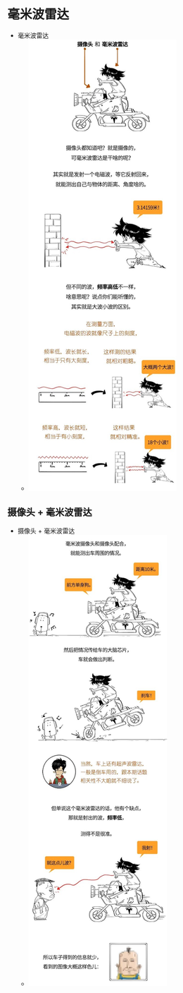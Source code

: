 # 毫米波雷达

* 毫米波雷达
  * ![ads_camera_millimeter_wave_radar](../../assets/img/ads_camera_millimeter_wave_radar.jpg)

## 摄像头 + 毫米波雷达

* 摄像头 + 毫米波雷达
  * ![ads_camera_and_mm_wave_radar](../../assets/img/ads_camera_and_mm_wave_radar.jpg)
